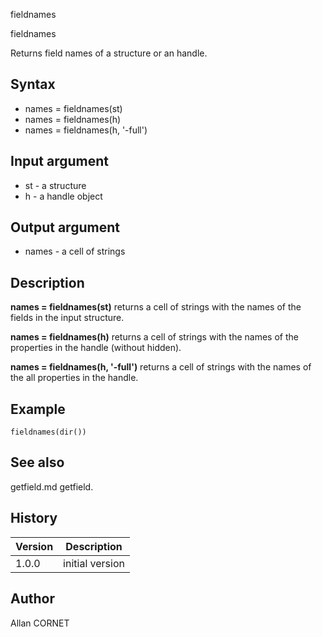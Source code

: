 



fieldnames


fieldnames

Returns field names of a structure or an handle.

## Syntax

- names = fieldnames(st)
- names = fieldnames(h)
- names = fieldnames(h, '-full')

## Input argument

 - st - a structure
 - h - a handle object

## Output argument

 - names - a cell of strings

## Description


  <p><b>names = fieldnames(st)</b> returns a cell of strings with the names of the fields in the input structure.</p>
  <p><b>names = fieldnames(h)</b> returns a cell of strings with the names of the properties in the handle (without hidden).</p>
  <p><b>names = fieldnames(h, '-full')</b> returns a cell of strings with the names of the all properties in the handle.</p>


## Example

```Nelson
fieldnames(dir())
```

## See also

getfield.md getfield.
## History

|Version|Description|
|------|------|
|1.0.0|initial version|


## Author

Allan CORNET



